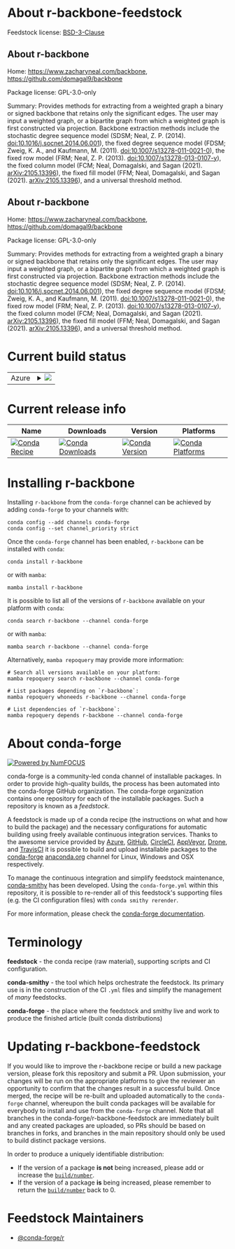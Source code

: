 About r-backbone-feedstock
==========================

Feedstock license: [BSD-3-Clause](https://github.com/conda-forge/r-backbone-feedstock/blob/main/LICENSE.txt)


About r-backbone
----------------

Home: https://www.zacharyneal.com/backbone, https://github.com/domagal9/backbone

Package license: GPL-3.0-only

Summary: Provides methods for extracting from a weighted graph a binary or signed backbone that retains only the significant edges. The user may input a weighted graph, or a bipartite graph from which a weighted graph is first constructed via projection. Backbone extraction methods include the stochastic degree sequence model (SDSM; Neal, Z. P. (2014). <doi:10.1016/j.socnet.2014.06.001>), the fixed degree sequence model (FDSM; Zweig, K. A., and Kaufmann, M. (2011). <doi:10.1007/s13278-011-0021-0>), the fixed row model (FRM; Neal, Z. P. (2013). <doi:10.1007/s13278-013-0107-y>), the fixed column model (FCM; Neal, Domagalski, and Sagan (2021). <arXiv:2105.13396>), the fixed fill model (FFM; Neal, Domagalski, and Sagan (2021). <arXiv:2105.13396>), and a universal threshold method.

About r-backbone
----------------

Home: https://www.zacharyneal.com/backbone, https://github.com/domagal9/backbone

Package license: GPL-3.0-only

Summary: Provides methods for extracting from a weighted graph a binary or signed backbone that retains only the significant edges. The user may input a weighted graph, or a bipartite graph from which a weighted graph is first constructed via projection. Backbone extraction methods include the stochastic degree sequence model (SDSM; Neal, Z. P. (2014). <doi:10.1016/j.socnet.2014.06.001>), the fixed degree sequence model (FDSM; Zweig, K. A., and Kaufmann, M. (2011). <doi:10.1007/s13278-011-0021-0>), the fixed row model (FRM; Neal, Z. P. (2013). <doi:10.1007/s13278-013-0107-y>), the fixed column model (FCM; Neal, Domagalski, and Sagan (2021). <arXiv:2105.13396>), the fixed fill model (FFM; Neal, Domagalski, and Sagan (2021). <arXiv:2105.13396>), and a universal threshold method.

Current build status
====================


<table>
    
  <tr>
    <td>Azure</td>
    <td>
      <details>
        <summary>
          <a href="https://dev.azure.com/conda-forge/feedstock-builds/_build/latest?definitionId=12972&branchName=main">
            <img src="https://dev.azure.com/conda-forge/feedstock-builds/_apis/build/status/r-backbone-feedstock?branchName=main">
          </a>
        </summary>
        <table>
          <thead><tr><th>Variant</th><th>Status</th></tr></thead>
          <tbody><tr>
              <td>linux_64_r_base4.4</td>
              <td>
                <a href="https://dev.azure.com/conda-forge/feedstock-builds/_build/latest?definitionId=12972&branchName=main">
                  <img src="https://dev.azure.com/conda-forge/feedstock-builds/_apis/build/status/r-backbone-feedstock?branchName=main&jobName=linux&configuration=linux%20linux_64_r_base4.4" alt="variant">
                </a>
              </td>
            </tr><tr>
              <td>linux_64_r_base4.5</td>
              <td>
                <a href="https://dev.azure.com/conda-forge/feedstock-builds/_build/latest?definitionId=12972&branchName=main">
                  <img src="https://dev.azure.com/conda-forge/feedstock-builds/_apis/build/status/r-backbone-feedstock?branchName=main&jobName=linux&configuration=linux%20linux_64_r_base4.5" alt="variant">
                </a>
              </td>
            </tr><tr>
              <td>linux_aarch64_r_base4.4</td>
              <td>
                <a href="https://dev.azure.com/conda-forge/feedstock-builds/_build/latest?definitionId=12972&branchName=main">
                  <img src="https://dev.azure.com/conda-forge/feedstock-builds/_apis/build/status/r-backbone-feedstock?branchName=main&jobName=linux&configuration=linux%20linux_aarch64_r_base4.4" alt="variant">
                </a>
              </td>
            </tr><tr>
              <td>linux_aarch64_r_base4.5</td>
              <td>
                <a href="https://dev.azure.com/conda-forge/feedstock-builds/_build/latest?definitionId=12972&branchName=main">
                  <img src="https://dev.azure.com/conda-forge/feedstock-builds/_apis/build/status/r-backbone-feedstock?branchName=main&jobName=linux&configuration=linux%20linux_aarch64_r_base4.5" alt="variant">
                </a>
              </td>
            </tr><tr>
              <td>linux_ppc64le_r_base4.4</td>
              <td>
                <a href="https://dev.azure.com/conda-forge/feedstock-builds/_build/latest?definitionId=12972&branchName=main">
                  <img src="https://dev.azure.com/conda-forge/feedstock-builds/_apis/build/status/r-backbone-feedstock?branchName=main&jobName=linux&configuration=linux%20linux_ppc64le_r_base4.4" alt="variant">
                </a>
              </td>
            </tr><tr>
              <td>linux_ppc64le_r_base4.5</td>
              <td>
                <a href="https://dev.azure.com/conda-forge/feedstock-builds/_build/latest?definitionId=12972&branchName=main">
                  <img src="https://dev.azure.com/conda-forge/feedstock-builds/_apis/build/status/r-backbone-feedstock?branchName=main&jobName=linux&configuration=linux%20linux_ppc64le_r_base4.5" alt="variant">
                </a>
              </td>
            </tr><tr>
              <td>osx_64_r_base4.4</td>
              <td>
                <a href="https://dev.azure.com/conda-forge/feedstock-builds/_build/latest?definitionId=12972&branchName=main">
                  <img src="https://dev.azure.com/conda-forge/feedstock-builds/_apis/build/status/r-backbone-feedstock?branchName=main&jobName=osx&configuration=osx%20osx_64_r_base4.4" alt="variant">
                </a>
              </td>
            </tr><tr>
              <td>osx_64_r_base4.5</td>
              <td>
                <a href="https://dev.azure.com/conda-forge/feedstock-builds/_build/latest?definitionId=12972&branchName=main">
                  <img src="https://dev.azure.com/conda-forge/feedstock-builds/_apis/build/status/r-backbone-feedstock?branchName=main&jobName=osx&configuration=osx%20osx_64_r_base4.5" alt="variant">
                </a>
              </td>
            </tr><tr>
              <td>win_64_r_base4.4</td>
              <td>
                <a href="https://dev.azure.com/conda-forge/feedstock-builds/_build/latest?definitionId=12972&branchName=main">
                  <img src="https://dev.azure.com/conda-forge/feedstock-builds/_apis/build/status/r-backbone-feedstock?branchName=main&jobName=win&configuration=win%20win_64_r_base4.4" alt="variant">
                </a>
              </td>
            </tr><tr>
              <td>win_64_r_base4.5</td>
              <td>
                <a href="https://dev.azure.com/conda-forge/feedstock-builds/_build/latest?definitionId=12972&branchName=main">
                  <img src="https://dev.azure.com/conda-forge/feedstock-builds/_apis/build/status/r-backbone-feedstock?branchName=main&jobName=win&configuration=win%20win_64_r_base4.5" alt="variant">
                </a>
              </td>
            </tr>
          </tbody>
        </table>
      </details>
    </td>
  </tr>
</table>

Current release info
====================

| Name | Downloads | Version | Platforms |
| --- | --- | --- | --- |
| [![Conda Recipe](https://img.shields.io/badge/recipe-r--backbone-green.svg)](https://anaconda.org/conda-forge/r-backbone) | [![Conda Downloads](https://img.shields.io/conda/dn/conda-forge/r-backbone.svg)](https://anaconda.org/conda-forge/r-backbone) | [![Conda Version](https://img.shields.io/conda/vn/conda-forge/r-backbone.svg)](https://anaconda.org/conda-forge/r-backbone) | [![Conda Platforms](https://img.shields.io/conda/pn/conda-forge/r-backbone.svg)](https://anaconda.org/conda-forge/r-backbone) |

Installing r-backbone
=====================

Installing `r-backbone` from the `conda-forge` channel can be achieved by adding `conda-forge` to your channels with:

```
conda config --add channels conda-forge
conda config --set channel_priority strict
```

Once the `conda-forge` channel has been enabled, `r-backbone` can be installed with `conda`:

```
conda install r-backbone
```

or with `mamba`:

```
mamba install r-backbone
```

It is possible to list all of the versions of `r-backbone` available on your platform with `conda`:

```
conda search r-backbone --channel conda-forge
```

or with `mamba`:

```
mamba search r-backbone --channel conda-forge
```

Alternatively, `mamba repoquery` may provide more information:

```
# Search all versions available on your platform:
mamba repoquery search r-backbone --channel conda-forge

# List packages depending on `r-backbone`:
mamba repoquery whoneeds r-backbone --channel conda-forge

# List dependencies of `r-backbone`:
mamba repoquery depends r-backbone --channel conda-forge
```


About conda-forge
=================

[![Powered by
NumFOCUS](https://img.shields.io/badge/powered%20by-NumFOCUS-orange.svg?style=flat&colorA=E1523D&colorB=007D8A)](https://numfocus.org)

conda-forge is a community-led conda channel of installable packages.
In order to provide high-quality builds, the process has been automated into the
conda-forge GitHub organization. The conda-forge organization contains one repository
for each of the installable packages. Such a repository is known as a *feedstock*.

A feedstock is made up of a conda recipe (the instructions on what and how to build
the package) and the necessary configurations for automatic building using freely
available continuous integration services. Thanks to the awesome service provided by
[Azure](https://azure.microsoft.com/en-us/services/devops/), [GitHub](https://github.com/),
[CircleCI](https://circleci.com/), [AppVeyor](https://www.appveyor.com/),
[Drone](https://cloud.drone.io/welcome), and [TravisCI](https://travis-ci.com/)
it is possible to build and upload installable packages to the
[conda-forge](https://anaconda.org/conda-forge) [anaconda.org](https://anaconda.org/)
channel for Linux, Windows and OSX respectively.

To manage the continuous integration and simplify feedstock maintenance,
[conda-smithy](https://github.com/conda-forge/conda-smithy) has been developed.
Using the ``conda-forge.yml`` within this repository, it is possible to re-render all of
this feedstock's supporting files (e.g. the CI configuration files) with ``conda smithy rerender``.

For more information, please check the [conda-forge documentation](https://conda-forge.org/docs/).

Terminology
===========

**feedstock** - the conda recipe (raw material), supporting scripts and CI configuration.

**conda-smithy** - the tool which helps orchestrate the feedstock.
                   Its primary use is in the construction of the CI ``.yml`` files
                   and simplify the management of *many* feedstocks.

**conda-forge** - the place where the feedstock and smithy live and work to
                  produce the finished article (built conda distributions)


Updating r-backbone-feedstock
=============================

If you would like to improve the r-backbone recipe or build a new
package version, please fork this repository and submit a PR. Upon submission,
your changes will be run on the appropriate platforms to give the reviewer an
opportunity to confirm that the changes result in a successful build. Once
merged, the recipe will be re-built and uploaded automatically to the
`conda-forge` channel, whereupon the built conda packages will be available for
everybody to install and use from the `conda-forge` channel.
Note that all branches in the conda-forge/r-backbone-feedstock are
immediately built and any created packages are uploaded, so PRs should be based
on branches in forks, and branches in the main repository should only be used to
build distinct package versions.

In order to produce a uniquely identifiable distribution:
 * If the version of a package **is not** being increased, please add or increase
   the [``build/number``](https://docs.conda.io/projects/conda-build/en/latest/resources/define-metadata.html#build-number-and-string).
 * If the version of a package **is** being increased, please remember to return
   the [``build/number``](https://docs.conda.io/projects/conda-build/en/latest/resources/define-metadata.html#build-number-and-string)
   back to 0.

Feedstock Maintainers
=====================

* [@conda-forge/r](https://github.com/orgs/conda-forge/teams/r/)

